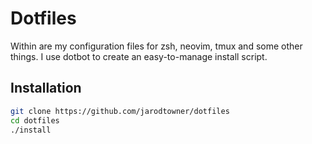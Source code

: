 # Dotfiles

Within are my configuration files for zsh, neovim, tmux and some other things. I use dotbot to create an easy-to-manage install script. 

## Installation
```bash
git clone https://github.com/jarodtowner/dotfiles 
cd dotfiles
./install
```
